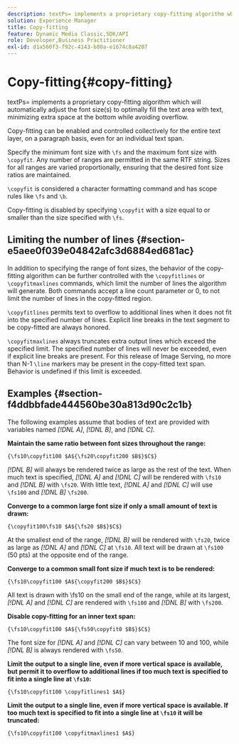 ```yaml
---
description: textPs= implements a proprietary copy-fitting algorithm which will automatically adjust the font size(s) to optimally fill the text area with text, minimizing extra space at the bottom while avoiding overflow.
solution: Experience Manager
title: Copy-fitting
feature: Dynamic Media Classic,SDK/API
role: Developer,Business Practitioner
exl-id: d1a560f3-f92c-4143-b80a-e1674c8a4207
---
```

# Copy-fitting{#copy-fitting}

textPs= implements a proprietary copy-fitting algorithm which will automatically adjust the font size(s) to optimally fill the text area with text, minimizing extra space at the bottom while avoiding overflow.

Copy-fitting can be enabled and controlled collectively for the entire text layer, on a paragraph basis, even for an individual text span.

Specify the minimum font size with `\fs` and the maximum font size with `\copyfit`. Any number of ranges are permitted in the same RTF string. Sizes for all ranges are varied proportionally, ensuring that the desired font size ratios are maintained.

`\copyfit` is considered a character formatting command and has scope rules like `\fs` and `\b`.

Copy-fitting is disabled by specifying `\copyfit` with a size equal to or smaller than the size specified with `\fs`.

## Limiting the number of lines {#section-e5aee0f039e04842afc3d6884ed681ac}

In addition to specifying the range of font sizes, the behavior of the copy-fitting algorithm can be further controlled with the `\copyfitlines` or `\copyfitmaxlines` commands, which limit the number of lines the algorithm will generate. Both commands accept a line count parameter or 0, to not limit the number of lines in the copy-fitted region.

`\copyfitlines` permits text to overflow to additional lines when it does not fit into the specified number of lines. Explicit line breaks in the text segment to be copy-fitted are always honored.

`\copyfitmaxlines` always truncates extra output lines which exceed the specified limit. The specified number of lines will never be exceeded, even if explicit line breaks are present. For this release of Image Serving, no more than N-1 `\line` markers may be present in the copy-fitted text span. Behavior is undefined if this limit is exceeded.

## Examples {#section-f4ddbbfade444560be30a813d90c2c1b}

The following examples assume that bodies of text are provided with variables named *[!DNL $A$]*, *[!DNL $B$]*, and *[!DNL $C$]*.

**Maintain the same ratio between font sizes throughout the range:**

`{\fs10\copyfit100 $A${\fs20\copyfit200 $B$}$C$}`

*[!DNL $B$]* will always be rendered twice as large as the rest of the text. When much text is specified, *[!DNL $A$]* and *[!DNL $C$]* will be rendered with `\fs10` and *[!DNL $B$]* with `\fs20`. With little text, *[!DNL $A$]* and *[!DNL $C$]* will use `\fs100` and *[!DNL $B$]* `\fs200`.

**Converge to a common large font size if only a small amount of text is drawn:**

`{\copyfit100\fs10 $A${\fs20 $B$}$C$}`

At the smallest end of the range, *[!DNL $B$]* will be rendered with `\fs20`, twice as large as *[!DNL $A$]* and *[!DNL $C$]* at `\fs10`. All text will be drawn at `\fs100` (50 pts) at the opposite end of the range.

**Converge to a common small font size if much text is to be rendered:**

`{\fs10\copyfit100 $A${\copyfit200 $B$}$C$}`

All text is drawn with \fs10 on the small end of the range, while at its largest, *[!DNL $A$]* and *[!DNL $C$]* are rendered with `\fs100` and *[!DNL $B$]* with `\fs200`.

**Disable copy-fitting for an inner text span:**

`{\fs10\copyfit100 $A${\fs50\copyfit0 $B$}$C$}`

The font size for *[!DNL $A$]* and *[!DNL $C$]* can vary between 10 and 100, while *[!DNL $B$]* is always rendered with `\fs50`.

**Limit the output to a single line, even if more vertical space is available, but permit it to overflow to additional lines if too much text is specified to fit into a single line at `\fs10`:**

`{\fs10\copyfit100 \copyfitlines1 $A$}`

**Limit the output to a single line, even if more vertical space is available. If too much text is specified to fit into a single line at `\fs10` it will be truncated:**

`{\fs10\copyfit100 \copyfitmaxlines1 $A$}`
